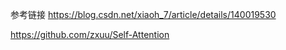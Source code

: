 参考链接
https://blog.csdn.net/xiaoh_7/article/details/140019530

https://github.com/zxuu/Self-Attention
